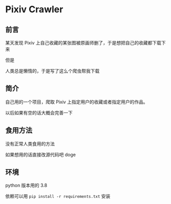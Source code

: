 # Pixiv Crawler

## 前言

某天发现 Pixiv 上自己收藏的某张图被原画师删了，于是想把自己的收藏都下载下来

但是

人类总是懒惰的，于是写了这么个爬虫帮我下载

## 简介

自己用的一个项目，爬取 Pixiv 上指定用户的收藏或者指定用户的作品。

以后如果有空的话大概会完善一下

## 食用方法

没有正常人类食用的方法

如果想用的话直接改源代码吧 doge

## 环境

python 版本用的 3.8

依赖可以用 `pip install -r requirements.txt` 安装